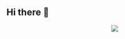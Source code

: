 ## Hi there 👋
<p align="center">
  <img src="https://github-readme-stats-one-bice.vercel.app/api?username=luca-sartore-prorob&show_icons=true&count_private=true&line_height=28&hide_border=1&include_all_commits=true&card_width=450&role=OWNER,COLLABORATOR&theme=github_dark" />
